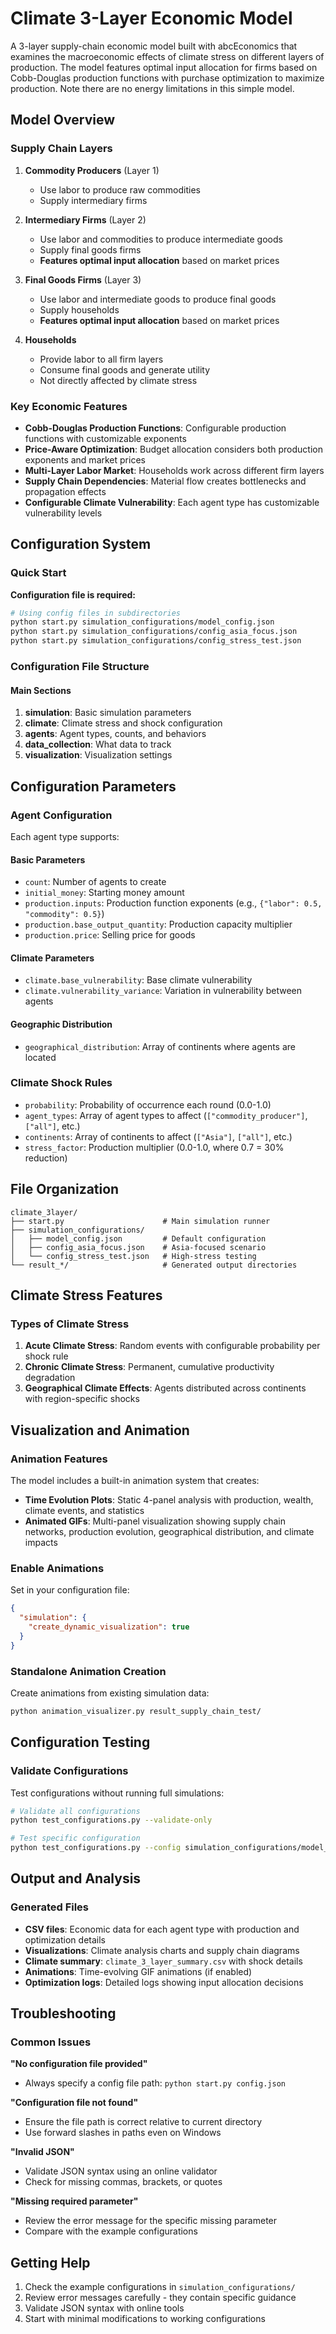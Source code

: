 # Climate 3-Layer Economic Model

A 3-layer supply-chain economic model built with abcEconomics that examines the macroeconomic effects of climate stress on different layers of production. The model features optimal input allocation for firms based on Cobb-Douglas production functions with purchase optimization to maximize production. Note there are no energy limitations in this simple model.

## Model Overview

### Supply Chain Layers

1. **Commodity Producers** (Layer 1)
   - Use labor to produce raw commodities
   - Supply intermediary firms

2. **Intermediary Firms** (Layer 2)
   - Use labor and commodities to produce intermediate goods
   - Supply final goods firms
   - **Features optimal input allocation** based on market prices

3. **Final Goods Firms** (Layer 3)
   - Use labor and intermediate goods to produce final goods
   - Supply households
   - **Features optimal input allocation** based on market prices

4. **Households**
   - Provide labor to all firm layers
   - Consume final goods and generate utility
   - Not directly affected by climate stress

### Key Economic Features

- **Cobb-Douglas Production Functions**: Configurable production functions with customizable exponents
- **Price-Aware Optimization**: Budget allocation considers both production exponents and market prices
- **Multi-Layer Labor Market**: Households work across different firm layers
- **Supply Chain Dependencies**: Material flow creates bottlenecks and propagation effects
- **Configurable Climate Vulnerability**: Each agent type has customizable vulnerability levels

## Configuration System

### Quick Start

**Configuration file is required:**

```bash
# Using config files in subdirectories
python start.py simulation_configurations/model_config.json
python start.py simulation_configurations/config_asia_focus.json
python start.py simulation_configurations/config_stress_test.json
```

### Configuration File Structure

#### Main Sections

1. **simulation**: Basic simulation parameters
2. **climate**: Climate stress and shock configuration  
3. **agents**: Agent types, counts, and behaviors
4. **data_collection**: What data to track
5. **visualization**: Visualization settings

## Configuration Parameters

### Agent Configuration

Each agent type supports:

#### Basic Parameters
- `count`: Number of agents to create
- `initial_money`: Starting money amount
- `production.inputs`: Production function exponents (e.g., `{"labor": 0.5, "commodity": 0.5}`)
- `production.base_output_quantity`: Production capacity multiplier
- `production.price`: Selling price for goods

#### Climate Parameters
- `climate.base_vulnerability`: Base climate vulnerability
- `climate.vulnerability_variance`: Variation in vulnerability between agents

#### Geographic Distribution
- `geographical_distribution`: Array of continents where agents are located

### Climate Shock Rules

- `probability`: Probability of occurrence each round (0.0-1.0)
- `agent_types`: Array of agent types to affect (`["commodity_producer"]`, `["all"]`, etc.)
- `continents`: Array of continents to affect (`["Asia"]`, `["all"]`, etc.)
- `stress_factor`: Production multiplier (0.0-1.0, where 0.7 = 30% reduction)

## File Organization

```
climate_3layer/
├── start.py                      # Main simulation runner
├── simulation_configurations/
│   ├── model_config.json         # Default configuration
│   ├── config_asia_focus.json    # Asia-focused scenario
│   └── config_stress_test.json   # High-stress testing
└── result_*/                     # Generated output directories
```

## Climate Stress Features

### Types of Climate Stress

1. **Acute Climate Stress**: Random events with configurable probability per shock rule
2. **Chronic Climate Stress**: Permanent, cumulative productivity degradation
3. **Geographical Climate Effects**: Agents distributed across continents with region-specific shocks

## Visualization and Animation

### Animation Features
The model includes a built-in animation system that creates:
- **Time Evolution Plots**: Static 4-panel analysis with production, wealth, climate events, and statistics
- **Animated GIFs**: Multi-panel visualization showing supply chain networks, production evolution, geographical distribution, and climate impacts

### Enable Animations
Set in your configuration file:
```json
{
  "simulation": {
    "create_dynamic_visualization": true
  }
}
```

### Standalone Animation Creation
Create animations from existing simulation data:
```bash
python animation_visualizer.py result_supply_chain_test/
```

## Configuration Testing

### Validate Configurations
Test configurations without running full simulations:
```bash
# Validate all configurations
python test_configurations.py --validate-only

# Test specific configuration
python test_configurations.py --config simulation_configurations/model_config.json
```

## Output and Analysis

### Generated Files

- **CSV files**: Economic data for each agent type with production and optimization details
- **Visualizations**: Climate analysis charts and supply chain diagrams
- **Climate summary**: `climate_3_layer_summary.csv` with shock details
- **Animations**: Time-evolving GIF animations (if enabled)
- **Optimization logs**: Detailed logs showing input allocation decisions

## Troubleshooting

### Common Issues

**"No configuration file provided"**
- Always specify a config file path: `python start.py config.json`

**"Configuration file not found"**
- Ensure the file path is correct relative to current directory
- Use forward slashes in paths even on Windows

**"Invalid JSON"**
- Validate JSON syntax using an online validator
- Check for missing commas, brackets, or quotes

**"Missing required parameter"**
- Review the error message for the specific missing parameter
- Compare with the example configurations

## Getting Help

1. Check the example configurations in `simulation_configurations/`
2. Review error messages carefully - they contain specific guidance
3. Validate JSON syntax with online tools
4. Start with minimal modifications to working configurations 